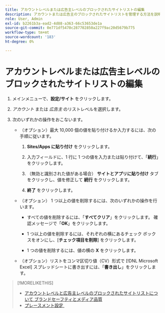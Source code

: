 ```yaml
---
title: アカウントレベルまたは広告主レベルのブロックされたサイトリストの編集
description: アカウントまたは広告主のブロックされたサイトリストを管理する方法を説明します。
role: User, Admin
exl-id: b2261b3a-ead2-4d88-a363-66c53653de1a
source-git-commit: 0e771df5470c287702850a227f9ac20d5679b775
workflow-type: tm+mt
source-wordcount: '183'
ht-degree: 0%

---
```


# アカウントレベルまたは広告主レベルのブロックされたサイトリストの編集

1. メインメニューで、**設定/サイト** をクリックします。

1. *アカウント* または *広告主* のリストレベルを選択します。

1. 次のいずれかの操作をおこないます。

   * （オプション）最大 10,000 個の値を貼り付けるか入力するには、次の手順に従います。

      1. **Sites/Apps に貼り付け** をクリックします。

      1. 入力フィールドに、1 行に 1 つの値を入力または貼り付けて、「**続行**」をクリックします。

      1. （無効と識別された値がある場合） **サイトとアプリに貼り付け** タブをクリックし、値を修正して **続行** をクリックします。

      1. **終了** をクリックします。

   * （オプション） 1 つ以上の値を削除するには、次のいずれかの操作を行います。

      * すべての値を削除するには、「**すべてクリア**」をクリックします。 確認メッセージで「**OK**」をクリックします。

      * 1 つ以上の値を削除するには、それぞれの横にあるチェック ボックスをオンにし、[**チェック項目を削除**] をクリックします。

      * 1 つの値を削除するには、値の横の **X** をクリックします。

   * （オプション）リストをコンマ区切り値（CV）形式で [!DNL Microsoft Excel] スプレッドシートに書き出すには、「**書き出し**」をクリックします。

>[!MORELIKETHIS]
>
>* [&#x200B; アカウントレベルと広告主レベルのブロックされたサイトリストについて &#x200B;](/help/dsp/admin/blocked-sites-list-about.md)
> [ブランドセーフティとメディア品質 &#x200B;](/help/dsp/introduction/features/brand-safety-media-quality.md)
>* [&#x200B; プレースメント設定 &#x200B;](/help/dsp/campaign-management/placements/placement-settings.md)
